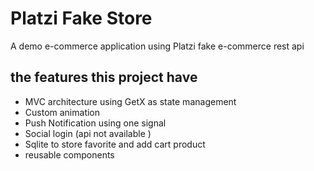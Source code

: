 # Platzi Fake Store

A demo e-commerce application using Platzi fake e-commerce rest api

## the features this project have

- MVC architecture using GetX as state management 
- Custom animation
- Push Notification using one signal
- Social login (api not available )
- Sqlite to store favorite and add cart product
- reusable components